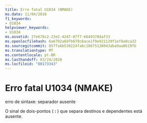 ```yaml
---
title: Erro fatal U1034 (NMAKE)
ms.date: 11/04/2016
f1_keywords:
- U1034
helpviewer_keywords:
- U1034
ms.assetid: 27e678c2-23e2-4247-87f7-66493784af33
ms.openlocfilehash: 6a6792a697b679c6ace1f9e921129f1ef8a0ca32
ms.sourcegitcommit: 857fa6b530224fa6c18675138043aba9aa0619fb
ms.translationtype: MT
ms.contentlocale: pt-BR
ms.lasthandoff: 03/24/2020
ms.locfileid: "80173343"
---
```

# <a name="nmake-fatal-error-u1034"></a>Erro fatal U1034 (NMAKE)

erro de sintaxe: separador ausente

O sinal de dois-pontos ( **:** ) que separa destinos e dependentes está ausente.
